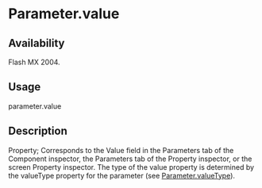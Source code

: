 # Parameter.value

## Availability

Flash MX 2004.

## Usage

parameter.value

## Description

Property; Corresponds to the Value field in the Parameters tab of the Component inspector, the Parameters tab of the Property inspector, or the screen Property inspector. The type of the value property is determined by the valueType property for the parameter (see [Parameter.valueType](../Parameter_object/Parameter6.md)).
